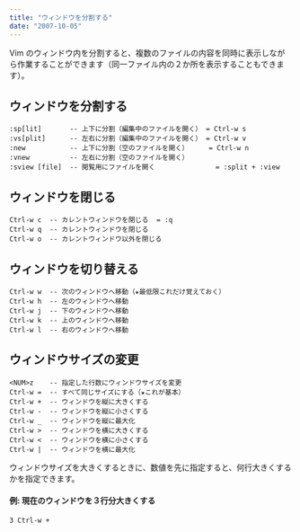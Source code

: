 ```yaml
---
title: "ウィンドウを分割する"
date: "2007-10-05"
---
```


Vim のウィンドウ内を分割すると、複数のファイルの内容を同時に表示しながら作業することができます（同一ファイル内の２か所を表示することもできます）。


ウィンドウを分割する
----

~~~
:sp[lit]       -- 上下に分割（編集中のファイルを開く） = Ctrl-w s
:vs[plit]      -- 左右に分割（編集中のファイルを開く） = Ctrl-w v
:new           -- 上下に分割（空のファイルを開く）     = Ctrl-w n
:vnew          -- 左右に分割（空のファイルを開く）
:sview [file]  -- 閲覧用にファイルを開く               = :split + :view
~~~

ウィンドウを閉じる
----

~~~
Ctrl-w c  -- カレントウィンドウを閉じる  = :q
Ctrl-w q  -- カレントウィンドウを閉じる
Ctrl-w o  -- カレントウィンドウ以外を閉じる
~~~

ウィンドウを切り替える
----

~~~
Ctrl-w w  -- 次のウィンドウへ移動（★最低限これだけ覚えておく）
Ctrl-w h  -- 左のウィンドウへ移動
Ctrl-w j  -- 下のウィンドウへ移動
Ctrl-w k  -- 上のウィンドウへ移動
Ctrl-w l  -- 右のウィンドウへ移動
~~~

ウィンドウサイズの変更
----

~~~
<NUM>z    -- 指定した行数にウィンドウサイズを変更
Ctrl-w =  -- すべて同じサイズにする（★これが基本）
Ctrl-w +  -- ウィンドウを縦に大きくする
Ctrl-w -  -- ウィンドウを縦に小さくする
Ctrl-w _  -- ウィンドウを縦に最大化
Ctrl-w >  -- ウィンドウを横に大きくする
Ctrl-w <  -- ウィンドウを横に小さくする
Ctrl-w |  -- ウィンドウを横に最大化
~~~

ウィンドウサイズを大きくするときに、数値を先に指定すると、何行大きくするかを指定できます。

#### 例: 現在のウィンドウを３行分大きくする
~~~
3 Ctrl-w +
~~~

